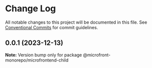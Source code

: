 # Change Log

All notable changes to this project will be documented in this file.
See [Conventional Commits](https://conventionalcommits.org) for commit guidelines.

## 0.0.1 (2023-12-13)

**Note:** Version bump only for package @microfront-monorepo/microfrontend-child
